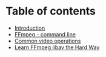 # Table of contents

* [Introduction](README.md)
* [FFmpeg - command line](ffmpeg-command-line.md)
* [Common video operations](common-video-operations.md)
* [Learn FFmpeg libav the Hard Way](learn-ffmpeg-libav-the-hard-way.md)

